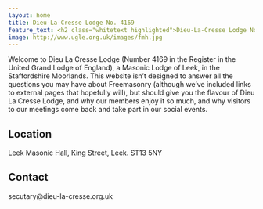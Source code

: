 ```yaml
---
layout: home
title: Dieu-La-Cresse Lodge No. 4169
feature_text: <h2 class="whitetext highlighted">Dieu-La-Cresse Lodge No. 4169</h2>
image: http://www.ugle.org.uk/images/fmh.jpg
---
```

 
Welcome to Dieu La Cresse Lodge (Number 4169 in the Register in the United Grand Lodge of England), a Masonic Lodge of Leek, in the Staffordshire Moorlands. This website isn’t designed to answer all the questions you may have about Freemasonry (although we’ve included links to external pages that hopefully will), but should give you the flavour of Dieu La Cresse Lodge, and why our members enjoy it so much, and why visitors to our meetings come back and take part in our social events.

<h2>Location</h2>
Leek Masonic Hall,
King Street,
Leek.
ST13 5NY

<h2>Contact</h2>
secutary@dieu-la-cresse.org.uk
